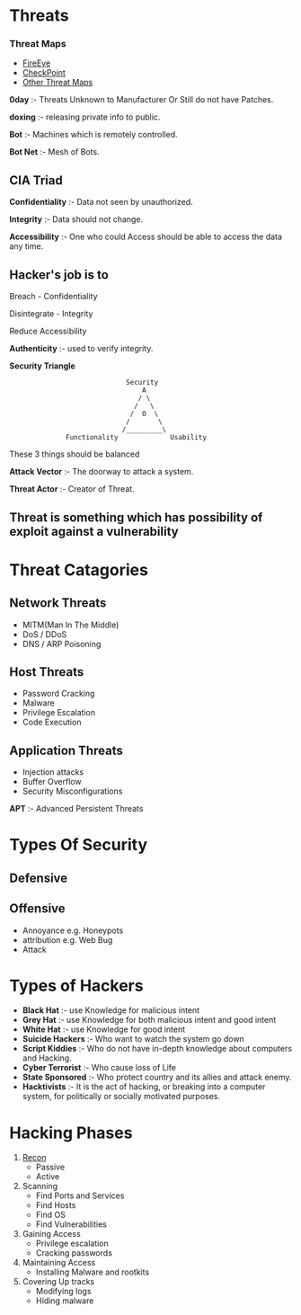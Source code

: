 # Threats
### Threat Maps

* [FireEye](https://www.fireeye.com/cyber-map/threat-map.html)
* [CheckPoint](https://threatmap.checkpoint.com/)
* [Other Threat Maps](https://www.google.com/search?q=threat+map)
  
**0day** :- Threats Unknown to Manufacturer Or Still do not have Patches.

**doxing** :- releasing private info to public.

**Bot** :- Machines which is remotely controlled.

**Bot Net** :- Mesh of Bots.

## CIA Triad

**Confidentiality** :- Data not seen by unauthorized.

**Integrity** :- Data should not change.

**Accessibility** :- One who could Access should be able to access the data any time.

## Hacker's job is to 

Breach - Confidentiality

Disintegrate - Integrity

Reduce Accessibility

**Authenticity** :- used to verify integrity.

**Security Triangle**

```
                             Security
                                 A
                                / \
                               /   \
                              /  O  \
                             /       \
                            /_________\
              Functionality             Usability
```
These 3 things should be balanced

**Attack Vector** :- The doorway to attack a system.

**Threat Actor** :- Creator of Threat.


## **Threat** is something which has possibility of **exploit** against a **vulnerability**

# Threat Catagories

## Network Threats
* MITM(Man In The Middle)
* DoS / DDoS
* DNS / ARP Poisoning
  
## Host Threats
* Password Cracking
* Malware
* Privilege Escalation
* Code Execution
  
## Application Threats 
* Injection attacks
* Buffer Overflow
* Security Misconfigurations
  

**APT** :- Advanced Persistent Threats

# Types Of Security

## Defensive
## Offensive
* Annoyance e.g. Honeypots
* attribution e.g. Web Bug
* Attack

# Types of Hackers

* **Black Hat** :- use Knowledge for malicious intent
*  **Grey Hat** :- use Knowledge for both malicious intent and good intent
*  **White Hat** :- use Knowledge for good intent
* **Suicide Hackers** :- Who want to watch the system go down
* **Script Kiddies** :- Who do not have in-depth knowledge about computers and Hacking.
* **Cyber Terrorist** :- Who cause loss of Life
* **State Sponsored** :- Who protect country and its allies and attack enemy.
* **Hacktivists** :- It is the act of hacking, or breaking into a computer system, for politically or socially motivated purposes.
  
# Hacking Phases
1. [Recon](FootPrinting%20and%20Recon.md)
   * Passive
   * Active
2. Scanning
   * Find Ports and Services
   * Find Hosts
   * Find OS
   * Find Vulnerabilities
3. Gaining Access
   * Privilege escalation
   * Cracking passwords
4. Maintaining Access
   * Installing Malware and rootkits
5. Covering Up tracks
   * Modifying logs
   * Hiding malware